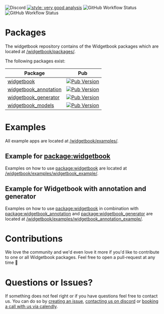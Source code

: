 ![Discord](https://img.shields.io/discord/879618555560218625?color=blue&style=flat-square)
[![style: very good analysis](https://img.shields.io/badge/style-very_good_analysis-B22C89.svg?style=flat-square)](https://pub.dev/packages/very_good_analysis)
![GitHub Workflow Status](https://img.shields.io/github/workflow/status/widgetbook/widgetbook/ci?style=flat-square)
![GitHub Workflow Status](https://img.shields.io/github/workflow/status/widgetbook/widgetbook/ci?label=test&style=flat-square)

# Packages

The widgetbook repository contains of the Widgetbook packages which are located at [/widgetbook/packages/](https://github.com/widgetbook/widgetbook/tree/main/packages).

The following packages exist:

| Package           | Pub |
| ----------------- | --------------------------------- |
| [widgetbook](https://github.com/widgetbook/widgetbook/tree/main/packages/widgetbook) | [![Pub Version](https://img.shields.io/pub/v/widgetbook?style=flat-square)](https://pub.dev/packages/widgetbook) | 
| [widgetbook_annotation](https://github.com/widgetbook/widgetbook/tree/main/packages/widgetbook_annotation) | [![Pub Version](https://img.shields.io/pub/v/widgetbook_annotation?style=flat-square)](https://pub.dev/packages/widgetbook_annotation)  | 
| [widgetbook_generator](https://github.com/widgetbook/widgetbook/tree/main/packages/widgetbook_generator) | [![Pub Version](https://img.shields.io/pub/v/widgetbook_generator?style=flat-square)](https://pub.dev/packages/widgetbook_generator) | 
[widgetbook_models](https://github.com/widgetbook/widgetbook/tree/main/packages/widgetbook_models) | [![Pub Version](https://img.shields.io/pub/v/widgetbook_models?style=flat-square)](https://pub.dev/packages/widgetbook_models) | 

# Examples

All example apps are located at [/widgetbook/examples/](https://github.com/widgetbook/widgetbook/tree/main/example/meal_app).

## Example for [package:widgetbook](https://pub.dev/packages/widgetbook)

Examples on how to use [package:widgetbook](https://pub.dev/packages/widgetbook) are located at [/widgetbook/examples/widgetbook_example/](https://github.com/widgetbook/widgetbook/tree/main/examples/widgetbook_example).

## Example for Widgetbook with annotation and generator

Examples on how to use [package:widgetbook](https://pub.dev/packages/widgetbook) in combination with [package:widgetbook_annotation](https://pub.dev/packages/widgetbook_annotation) and [package:widgetbook_generator](https://pub.dev/packages/widgetbook_generator) are located at [/widgetbook/examples/widgetbook_annotation_example/](https://github.com/widgetbook/widgetbook/tree/main/examples/widgetbook_annotation_example).

# Contributions

We love the community and we'd even love it more if you'd like to contribute to one or all Widgetbook packages. Feel free to open a pull-request at any time 💙

# Questions or Issues? 

If something does not feel right or if you have questions feel free to contact us. You can do so by [creating an issue](https://github.com/widgetbook/widgetbook/issues), [contacting us on discord](https://discord.gg/zT4AMStAJA) or [booking a call with us via calendly](https://calendly.com/widgetbook/call).